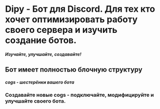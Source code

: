 # Dipy - Бот для Discord. Для тех кто хочет оптимизировать работу своего сервера и изучить создание ботов.
#### *Изучайте, улучшайте, создавайте!*
## Бот имеет полностью блочную структуру 
#### *cogs - шестерёнки вашего бота*
### Создавайте новые cogs - подключайте, модифицируйте и улучшайте своего бота.